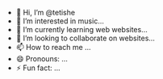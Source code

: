 - 👋 Hi, I’m @tetishe
- 👀 I’m interested in music...
- 🌱 I’m currently learning web websites...
- 💞️ I’m looking to collaborate on websites...
- 📫 How to reach me ...
- 😄 Pronouns: ...
- ⚡ Fun fact: ...

<!---
tetishe/tetishe is a ✨ special ✨ repository because its `README.md` (this file) appears on your GitHub profile.
You can click the Preview link to take a look at your changes.
--->
